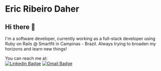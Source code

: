 # Eric Ribeiro Daher

## Hi there 👋

I'm a software developer, currently working as a full-stack developer using Ruby on Rails @ Smartfit in Campinas - Brazil. Always trying to broaden my horizons and learn new things!

You can reach me at: <br/>
[![Linkedin Badge](https://img.shields.io/badge/-EricDaher-blue?style=flat-square&logo=Linkedin&logoColor=white&link=https://www.linkedin.com/in/eric-ribeiro-daher-7aa8a0b7/)](https://www.linkedin.com/in/eric-ribeiro-daher-7aa8a0b7/)
[![Gmail Badge](https://img.shields.io/badge/-ericdaher2@gmail.com-c14438?style=flat-square&logo=Gmail&logoColor=white&link=mailto:ericdaher2@gmail.com)](mailto:ericdaher2@gmail.com)
